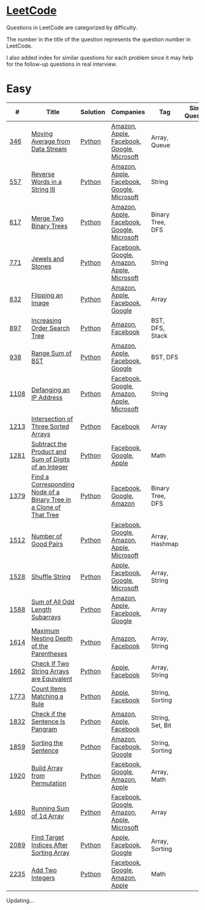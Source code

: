 # [LeetCode](/LeetCode)
Questions in LeetCode are categorized by difficulty. 

The number in the title of the question represents the question number in LeetCode.

I also added index for similar questions for each problem since it may help for the follow-up questions in real interview.

# Easy
| #                                                                                                                     | Title                                                                                                                                                                                      | Solution | Companies                                                                                                 | Tag              | Similar Questions |
|-----------------------------------------------------------------------------------------------------------------------|--------------------------------------------------------------------------------------------------------------------------------------------------------------------------------------------| --- |-----------------------------------------------------------------------------------------------------------|------------------| ----------------- |
| [346](https://leetcode.com/problems/moving-average-from-data-stream/description/) | [Moving Average from Data Stream](/LeetCode/Easy/346.%20Moving%20Average%20from%20Data%20Stream/) | [Python](/LeetCode/Easy/346.%20Moving%20Average%20from%20Data%20Stream/346.%20Moving%20Average%20from%20Data%20Stream.py) | [Amazon](/Amazon/), [Apple](/Apple/), [Facebook](/Facebook/), [Google](/Google/), [Microsoft](/Microsoft/) | Array, Queue |  |
| [557](https://leetcode.com/problems/reverse-words-in-a-string-iii/description/) | [Reverse Words in a String III](/LeetCode/Easy/557.%20Reverse%20Words%20in%20a%20String%20III/) | [Python](/LeetCode/Easy/557.%20Reverse%20Words%20in%20a%20String%20III/557.%20Reverse%20Words%20in%20a%20String%20III.py) | [Amazon](/Amazon/), [Apple](/Apple/), [Facebook](/Facebook/), [Google](/Google/), [Microsoft](/Microsoft/) | String |  |
| [617](https://leetcode.com/problems/merge-two-binary-trees/description/) | [Merge Two Binary Trees](/LeetCode/Easy/617.%20Merge%20Two%20Binary%20Trees/) | [Python](/LeetCode/Easy/617.%20Merge%20Two%20Binary%20Trees/617.%20Merge%20Two%20Binary%20Trees.py) | [Amazon](/Amazon/), [Apple](/Apple/), [Facebook](/Facebook/), [Google](/Google/), [Microsoft](/Microsoft/) | Binary Tree, DFS |  |
| [771](https://leetcode.com/problems/jewels-and-stones/description/)                                                   | [Jewels and Stones](/LeetCode/Easy/771.%20Jewels%20and%20Stones/)                                                                                                                          | [Python](/LeetCode/Easy/771.%20Jewels%20and%20Stones/771.%20Jewels%20and%20Stones.py) | [Facebook](/Facebook/), [Google](/Google/), [Amazon](/Amazon/), [Apple](/Apple/), [Microsoft](/Microsoft/) | String           |  |
| [832](https://leetcode.com/problems/flipping-an-image/description/) | [Flipping an Image](/LeetCode/Easy/832.%20Flipping%20an%20Image/) | [Python](/LeetCode/Easy/832.%20Flipping%20an%20Image/832.%20Flipping%20an%20Image.py) | [Amazon](/Amazon/), [Apple](/Apple/), [Facebook](/Facebook/), [Google](/Google/) | Array |  |
| [897](https://leetcode.com/problems/increasing-order-search-tree/description/) | [Increasing Order Search Tree](/LeetCode/Easy/897.%20Increasing%20Order%20Search%20Tree/) | [Python](/LeetCode/Easy/897.%20Increasing%20Order%20Search%20Tree/897.%20Increasing%20Order%20Search%20Tree.py) | [Amazon](/Amazon/), [Facebook](/Facebook/) | BST, DFS, Stack |  |
| [938](https://leetcode.com/problems/range-sum-of-bst/) | [Range Sum of BST](/LeetCode/Easy/938.%20Range%20Sum%20of%20BST/) | [Python](/LeetCode/Easy/938.%20Range%20Sum%20of%20BST/938.%20Range%20Sum%20of%20BST.py) | [Amazon](/Amazon/), [Apple](/Apple/), [Facebook](/Facebook/), [Google](/Google/) | BST, DFS |  |
| [1108](https://leetcode.com/problems/defanging-an-ip-address/description/)                                            | [Defanging an IP Address](/LeetCode/Easy/1108.%20Defanging%20an%20IP%20Address/)                                                                                                           | [Python](/LeetCode/Easy/1108.%20Defanging%20an%20IP%20Address/1108.%20Defanging%20an%20IP%20Address.py) | [Facebook](/Facebook/), [Google](/Google/), [Amazon](/Amazon/), [Apple](/Apple/), [Microsoft](/Microsoft/) | String           |  |
| [1213](https://leetcode.com/problems/intersection-of-three-sorted-arrays/description/) | [Intersection of Three Sorted Arrays](/LeetCode/Easy/1213.%20Intersection%20of%20Three%20Sorted%20Arrays/) | [Python](/LeetCode/Easy/1213.%20Intersection%20of%20Three%20Sorted%20Arrays/1213.%20Intersection%20of%20Three%20Sorted%20Arrays.py) | [Facebook](/Facebook/) | Array |  |
| [1281](https://leetcode.com/problems/subtract-the-product-and-sum-of-digits-of-an-integer/description/) | [Subtract the Product and Sum of Digits of an Integer](/LeetCode/Easy/1281.%20Subtract%20the%20Product%20and%20Sum%20of%20Digits%20of%20an%20Integer/)                                                       | [Python](/LeetCode/Easy/1281.%20Subtract%20the%20Product%20and%20Sum%20of%20Digits%20of%20an%20Integer/1281.%20Subtract%20the%20Product%20and%20Sum%20of%20Digits%20of%20an%20Integer.py) | [Facebook](/Facebook/), [Google](/Google/), [Apple](/Apple/) | Math             |
| [1379](https://leetcode.com/problems/find-a-corresponding-node-of-a-binary-tree-in-a-clone-of-that-tree/description/) | [Find a Corresponding Node of a Binary Tree in a Clone of That Tree](/LeetCode/Easy/1379.%20Find%20a%20Corresponding%20Node%20of%20a%20Binary%20Tree%20in%20a%20Clone%20of%20That%20Tree/) | [Python](/LeetCode/Easy/1379.%20Find%20a%20Corresponding%20Node%20of%20a%20Binary%20Tree%20in%20a%20Clone%20of%20That%20Tree/1379.%20Find%20a%20Corresponding%20Node%20of%20a%20Binary%20Tree%20in%20a%20Clone%20of%20That%20Tree.py) | [Facebook](/Facebook/), [Google](/Google/), [Amazon](/Amazon/) | Binary Tree, DFS |
| [1512](https://leetcode.com/problems/number-of-good-pairs/description/)                                               | [Number of Good Pairs](/LeetCode/Easy/1512.%20Number%20of%20Good%20Pairs/)                                                                                                                 | [Python](/LeetCode/Easy/1512.%20Number%20of%20Good%20Pairs/1512.%20Number%20of%20Good%20Pairs.py) | [Facebook](/Facebook/), [Google](/Google/), [Amazon](/Amazon/), [Apple](/Apple/), [Microsoft](/Microsoft/) | Array, Hashmap   |  |
| [1528](https://leetcode.com/problems/shuffle-string/) | [Shuffle String](/LeetCode/Easy/1528.%20Shuffle%20String/) | [Python](/LeetCode/Easy/1528.%20Shuffle%20String/1528.%20Shuffle%20String.py) | [Apple](/Apple/), [Facebook](/Facebook/), [Google](/Google/), [Microsoft](/Microsoft/) | Array, String |  |
| [1588](https://leetcode.com/problems/sum-of-all-odd-length-subarrays/description/) | [Sum of All Odd Length Subarrays](/LeetCode/Easy/1588.%20Sum%20of%20All%20Odd%20Length%20Subarrays/) | [Python](/LeetCode/Easy/1588.%20Sum%20of%20All%20Odd%20Length%20Subarrays/1588.%20Sum%20of%20All%20Odd%20Length%20Subarrays.py) | [Amazon](/Amazon/), [Apple](/Apple/), [Facebook](/Facebook/), [Google](/Google/) | Array |  |
| [1614](https://leetcode.com/problems/maximum-nesting-depth-of-the-parentheses/description/) | [Maximum Nesting Depth of the Parentheses](/LeetCode/Easy/1614.%20Maximum%20Nesting%20Depth%20of%20the%20Parentheses/) | [Python](/LeetCode/Easy/1614.%20Maximum%20Nesting%20Depth%20of%20the%20Parentheses/1614.%20Maximum%20Nesting%20Depth%20of%20the%20Parentheses.py) | [Amazon](/Amazon/), [Facebook](/Facebook/) | Array, String |  |
| [1662](https://leetcode.com/problems/check-if-two-string-arrays-are-equivalent/) | [Check If Two String Arrays are Equivalent](/LeetCode/Easy/1662.%20Check%20If%20Two%20String%20Arrays%20are%20Equivalent/) | [Python](/LeetCode/Easy/1662.%20Check%20If%20Two%20String%20Arrays%20are%20Equivalent/1662.%20Check%20If%20Two%20String%20Arrays%20are%20Equivalent.py) | [Apple](/Apple/), [Facebook](/Facebook/) | Array, String |  |
| [1773](https://leetcode.com/problems/count-items-matching-a-rule/) | [Count Items Matching a Rule](/LeetCode/Easy/1773.%20Count%20Items%20Matching%20a%20Rule/) | [Python](/LeetCode/Easy/1773.%20Count%20Items%20Matching%20a%20Rule/1773.%20Count%20Items%20Matching%20a%20Rule.py) | [Apple](/Apple/), [Facebook](/Facebook/) | String, Sorting |  |
| [1832](https://leetcode.com/problems/check-if-the-sentence-is-pangram/description/) | [Check if the Sentence Is Pangram](/LeetCode/Easy/1832.%20Check%20if%20the%20Sentence%20Is%20Pangram/) | [Python](/LeetCode/Easy/1832.%20Check%20if%20the%20Sentence%20Is%20Pangram/1832.%20Check%20if%20the%20Sentence%20Is%20Pangram.py) | [Amazon](/Amazon/), [Apple](/Apple/), [Facebook](/Facebook/) | String, Set, Bit |  |
| [1859](https://leetcode.com/problems/sorting-the-sentence/description/) | [Sorting the Sentence](/LeetCode/Easy/1859.%20Sorting%20the%20Sentence/) | [Python](/LeetCode/Easy/1859.%20Sorting%20the%20Sentence/1859.%20Sorting%20the%20Sentence.py) | [Amazon](/Amazon/), [Facebook](/Facebook/), [Google](/Google/) | String, Sorting |  |
| [1920](https://leetcode.com/problems/build-array-from-permutation/description/)                                       | [Build Array from Permutation](/LeetCode/Easy/1920.%20Build%20Array%20from%20Permutation/)                                                                                                 | [Python](/LeetCode/Easy/1920.%20Build%20Array%20from%20Permutation/1920.%20Build%20Array%20from%20Permutation.py) | [Facebook](/Facebook/), [Google](/Google/), [Amazon](/Amazon/), [Apple](/Apple/)                          | Array, Math      |  |
| [1480](https://leetcode.com/problems/running-sum-of-1d-array/description/)                                            | [Running Sum of 1d Array](/LeetCode/Easy/1480.%20Running%20Sum%20of%201d%20Array/)                                                                                                         | [Python](/LeetCode/Easy/1480.%20Running%20Sum%20of%201d%20Array/1480.%20Running%20Sum%20of%201d%20Array.py) | [Facebook](/Facebook/), [Google](/Google/), [Amazon](/Amazon/), [Apple](/Apple/), [Microsoft](/Microsoft/) | Array            |  |
| [2089](https://leetcode.com/problems/find-target-indices-after-sorting-array/description/) | [Find Target Indices After Sorting Array](/LeetCode/Easy/2089.%20Find%20Target%20Indices%20After%20Sorting%20Array/) | [Python](/LeetCode/Easy/2089.%20Find%20Target%20Indices%20After%20Sorting%20Array/2089.%20Find%20Target%20Indices%20After%20Sorting%20Array.py) | [Apple](/Apple/), [Facebook](/Facebook/), [Google](/Google/) | Array, Sorting |  |
| [2235](https://leetcode.com/problems/add-two-integers/description/)                                                   | [Add Two Integers](/LeetCode/Easy/2235.%20Add%20Two%20Integers/)                                                                                                                           | [Python](/LeetCode/Easy/2235.%20Add%20Two%20Integers/2235.%20Add%20Two%20Integers.py) | [Facebook](/Facebook/), [Google](/Google/), [Amazon](/Amazon/), [Apple](/Apple/)                          | Math             |  |




Updating...
